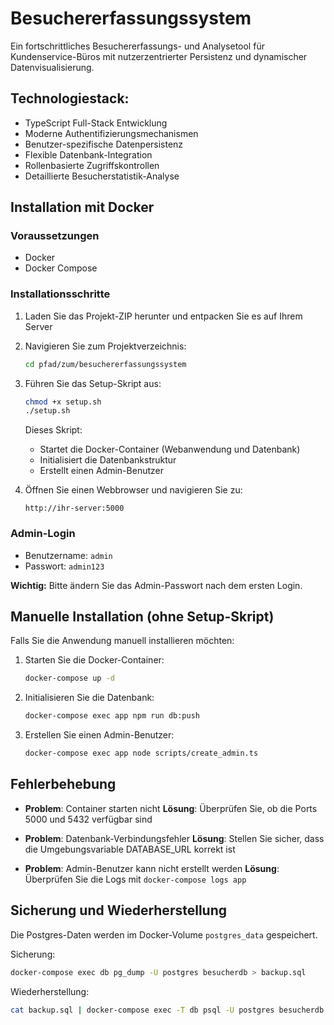 # Besuchererfassungssystem

Ein fortschrittliches Besuchererfassungs- und Analysetool für Kundenservice-Büros mit nutzerzentrierter Persistenz und dynamischer Datenvisualisierung.

## Technologiestack:
- TypeScript Full-Stack Entwicklung
- Moderne Authentifizierungsmechanismen
- Benutzer-spezifische Datenpersistenz
- Flexible Datenbank-Integration
- Rollenbasierte Zugriffskontrollen
- Detaillierte Besucherstatistik-Analyse

## Installation mit Docker

### Voraussetzungen
- Docker
- Docker Compose

### Installationsschritte

1. Laden Sie das Projekt-ZIP herunter und entpacken Sie es auf Ihrem Server

2. Navigieren Sie zum Projektverzeichnis:
   ```bash
   cd pfad/zum/besuchererfassungssystem
   ```

3. Führen Sie das Setup-Skript aus:
   ```bash
   chmod +x setup.sh
   ./setup.sh
   ```

   Dieses Skript:
   - Startet die Docker-Container (Webanwendung und Datenbank)
   - Initialisiert die Datenbankstruktur
   - Erstellt einen Admin-Benutzer

4. Öffnen Sie einen Webbrowser und navigieren Sie zu:
   ```
   http://ihr-server:5000
   ```

### Admin-Login
- Benutzername: `admin`
- Passwort: `admin123`

**Wichtig:** Bitte ändern Sie das Admin-Passwort nach dem ersten Login.

## Manuelle Installation (ohne Setup-Skript)

Falls Sie die Anwendung manuell installieren möchten:

1. Starten Sie die Docker-Container:
   ```bash
   docker-compose up -d
   ```

2. Initialisieren Sie die Datenbank:
   ```bash
   docker-compose exec app npm run db:push
   ```

3. Erstellen Sie einen Admin-Benutzer:
   ```bash
   docker-compose exec app node scripts/create_admin.ts
   ```

## Fehlerbehebung

- **Problem**: Container starten nicht
  **Lösung**: Überprüfen Sie, ob die Ports 5000 und 5432 verfügbar sind

- **Problem**: Datenbank-Verbindungsfehler
  **Lösung**: Stellen Sie sicher, dass die Umgebungsvariable DATABASE_URL korrekt ist

- **Problem**: Admin-Benutzer kann nicht erstellt werden
  **Lösung**: Überprüfen Sie die Logs mit `docker-compose logs app`

## Sicherung und Wiederherstellung

Die Postgres-Daten werden im Docker-Volume `postgres_data` gespeichert.

Sicherung:
```bash
docker-compose exec db pg_dump -U postgres besucherdb > backup.sql
```

Wiederherstellung:
```bash
cat backup.sql | docker-compose exec -T db psql -U postgres besucherdb
```